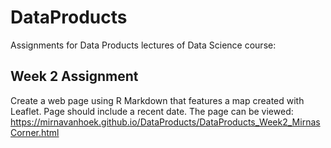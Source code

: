 # DataProducts
Assignments for Data Products lectures of Data Science course:

## Week 2 Assignment

Create a web page using R Markdown that features a map created with Leaflet.
Page should include a recent date.
The page can be viewed: 
https://mirnavanhoek.github.io/DataProducts/DataProducts_Week2_MirnasCorner.html

